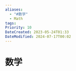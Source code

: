 ```yaml
---
aliases:
  - "#数学"
  - Math
tags:
Priority: 10
DateCreated: 2023-05-24T01:33
DateModified: 2024-07-17T00:02
---
```

# 数学
